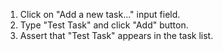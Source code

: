 1. Click on "Add a new task..." input field.
2. Type "Test Task" and click "Add" button.
3. Assert that "Test Task" appears in the task list.